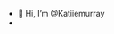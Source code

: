 - 👋 Hi, I’m @Katiiemurray
-

<!---
Katiiemurray/Katiiemurray is a ✨ special ✨ repository because its `README.md` (this file) appears on your GitHub profile.
You can click the Preview link to take a look at your changes.
--->
